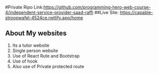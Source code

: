 

#Private Ripo Link:https://github.com/programming-hero-web-course-4/independent-service-provider-saad-raffi
##Live Site: https://capable-stroopwafel-4524ce.netlify.app/home

## About My websites
1. Its a tutor website
2. Single person website
3. Use of React Rute and Bootstrap
4. Use of hook 
5. Also use of Private protected route

